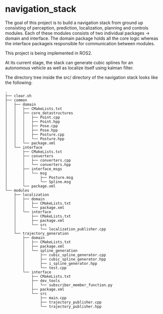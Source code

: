 # navigation_stack
The goal of this project is to build a navigation stack from ground up consisting of perception, prediction, localization, planning and controls modules. 
Each of these modules consists of two individual packages -> domain and interface. The domain package holds all the core logic whereas the interface packageis responsible for communication between modules.

This project is being implemented in ROS2.

At its current stage, the stack can generate cubic splines for an autonomous vehicle as well as localize itself using kalman filter.

The directory tree inside the src/ directory of the navigation stack looks like the following:

```
.
├── clear.sh
├── common
│   ├── domain
│   │   ├── CMakeLists.txt
│   │   ├── core_datastructures
│   │   │   ├── Point.cpp
│   │   │   ├── Point.hpp
│   │   │   ├── Pose.cpp
│   │   │   ├── Pose.hpp
│   │   │   ├── Posture.cpp
│   │   │   └── Posture.hpp
│   │   └── package.xml
│   └── interface
│       ├── CMakeLists.txt
│       ├── converters
│       │   ├── converters.cpp
│       │   └── converters.hpp
│       ├── interface_msgs
│       │   └── msg
│       │       ├── Posture.msg
│       │       └── Spline.msg
│       └── package.xml
└── modules
    ├── localization
    │   ├── domain
    │   │   ├── CMakeLists.txt
    │   │   └── package.xml
    │   └── interface
    │       ├── CMakeLists.txt
    │       ├── package.xml
    │       └── src
    │           └── localization_publisher.cpp
    └── trajectory_generation
        ├── domain
        │   ├── CMakeLists.txt
        │   ├── package.xml
        │   └── spline_generation
        │       ├── cubic_spline_generator.cpp
        │       ├── cubic_spline_generator.hpp
        │       ├── i_spline_generator.hpp
        │       └── test.cpp
        └── interface
            ├── CMakeLists.txt
            ├── dev_tools
            │   └── subscriber_member_function.py
            ├── package.xml
            └── src
                ├── main.cpp
                ├── trajectory_publisher.cpp
                └── trajectory_publisher.hpp
```

